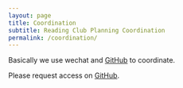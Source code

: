 ```yaml
---
layout: page
title: Coordination
subtitle: Reading Club Planning Coordination
permalink: /coordination/
---
```


Basically we use wechat and [GitHub](https://github.com/reading-club/reading-club.github.io/issues) to coordinate.

Please request access on [GitHub](https://github.com/reading-club/reading-club.github.io/issues).
